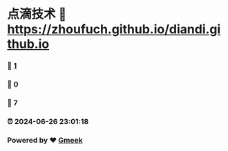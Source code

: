 # 点滴技术 :link: https://zhoufuch.github.io/diandi.github.io 
### :page_facing_up: [1](https://zhoufuch.github.io/diandi.github.io/tag.html) 
### :speech_balloon: 0 
### :hibiscus: 7 
### :alarm_clock: 2024-06-26 23:01:18 
### Powered by :heart: [Gmeek](https://github.com/Meekdai/Gmeek)
